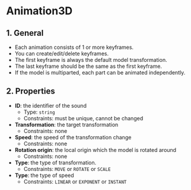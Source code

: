# Animation3D

## 1. General

- Each animation consists of 1 or more keyframes.
- You can create/edit/delete keyframes.
- The first keyframe is always the default model transformation.
- The last keyframe should be the same as the first keyframe.
- If the model is multiparted, each part can be animated independently.

## 2. Properties

- **ID**: the identifier of the sound
  - Type: `string`
  - Constraints: must be unique, cannot be changed
- **Transformation**: the target transformation
  - Constraints: none
- **Speed**: the speed of the transformation change
  - Constraints: none
- **Rotation origin**: the local origin which the model is rotated around
  - Constraints: none
- **Type**: the type of transformation.
  - Constraints: `MOVE` or `ROTATE` or `SCALE`
- **Type**: the type of speed
  - Constraints: `LINEAR` or `EXPONENT` or `INSTANT`
